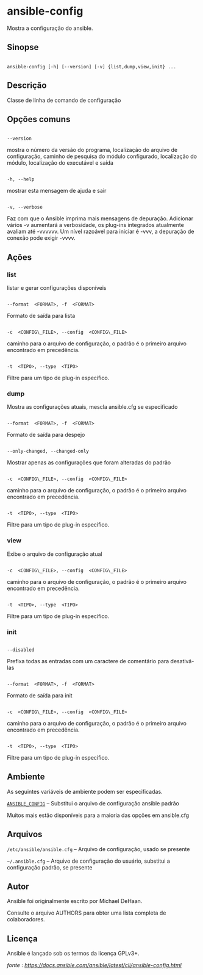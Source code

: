 ansible-config
================================================================== 

Mostra a configuração do ansible.

Sinopse
-----------------------------------------------------------
```console

ansible-config [-h] [--version] [-v] {list,dump,view,init} ...

```

Descrição
----------------------------------------------------------------

Classe de linha de comando de configuração

Opções comuns
----------------------------------------------------------------------

```console

--version

```

mostra o número da versão do programa, localização do arquivo de configuração, caminho de pesquisa do módulo configurado, localização do módulo, localização do executável e saída

```console

-h, --help

```

mostrar esta mensagem de ajuda e sair

```console

-v, --verbose

```

Faz com que o Ansible imprima mais mensagens de depuração. Adicionar vários -v aumentará a verbosidade, os plug-ins integrados atualmente avaliam até -vvvvvv. Um nível razoável para iniciar é -vvv, a depuração de conexão pode exigir -vvvv.

Ações
---------------------------------------------------------

### list

listar e gerar configurações disponíveis

```console

--format  <FORMAT>, -f  <FORMAT>

```

Formato de saída para lista

```console

-c  <CONFIG\_FILE>, --config  <CONFIG\_FILE>

```

caminho para o arquivo de configuração, o padrão é o primeiro arquivo encontrado em precedência.

```console

-t  <TIPO>, --type  <TIPO>

```

Filtre para um tipo de plug-in específico.

### dump

Mostra as configurações atuais, mescla ansible.cfg se especificado

```console

--format  <FORMAT>, -f  <FORMAT>

```

Formato de saída para despejo

```console

--only-changed, --changed-only

```

Mostrar apenas as configurações que foram alteradas do padrão

```console

-c  <CONFIG\_FILE>, --config  <CONFIG\_FILE>

```

caminho para o arquivo de configuração, o padrão é o primeiro arquivo encontrado em precedência.

```console

-t  <TIPO>, --type  <TIPO>

```

Filtre para um tipo de plug-in específico.

### view

Exibe o arquivo de configuração atual

```console

-c  <CONFIG\_FILE>, --config  <CONFIG\_FILE>

```

caminho para o arquivo de configuração, o padrão é o primeiro arquivo encontrado em precedência.

```console

-t  <TIPO>, --type  <TIPO>

```

Filtre para um tipo de plug-in específico.

### init

```console

--disabled

```

Prefixa todas as entradas com um caractere de comentário para desativá-las

```console

--format  <FORMAT>, -f  <FORMAT>

```

Formato de saída para init

```console

-c  <CONFIG\_FILE>, --config  <CONFIG\_FILE>

```

caminho para o arquivo de configuração, o padrão é o primeiro arquivo encontrado em precedência.

```console

-t  <TIPO>, --type  <TIPO>

```

Filtre para um tipo de plug-in específico.


Ambiente
-----------------------------------------------------------------

As seguintes variáveis de ambiente podem ser especificadas.

[`ANSIBLE_CONFIG`](https://docs.ansible.com/ansible/latest/reference_appendices/config.html#envvar-ANSIBLE_CONFIG) – Substitui o arquivo de configuração ansible padrão

Muitos mais estão disponíveis para a maioria das opções em ansible.cfg

Arquivos
----------------------------------------------------

`/etc/ansible/ansible.cfg` – Arquivo de configuração, usado se presente

`~/.ansible.cfg` – Arquivo de configuração do usuário, substitui a configuração padrão, se presente

Autor
-------------------------------------------------------

Ansible foi originalmente escrito por Michael DeHaan.

Consulte o arquivo AUTHORS para obter uma lista completa de colaboradores.

Licença
---------------------------------------------------------

Ansible é lançado sob os termos da licença GPLv3+.

_fonte_ : _https://docs.ansible.com/ansible/latest/cli/ansible-config.html_